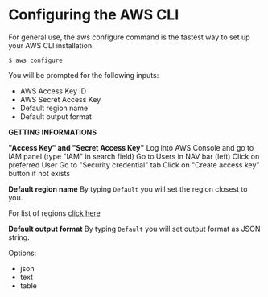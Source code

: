
# Configuring the AWS CLI


For general use, the aws configure command is the fastest way to set up your AWS CLI installation.

```$ aws configure```


You will be prompted for the following inputs:
 - AWS Access Key ID 
 - AWS Secret Access Key 
 - Default region name
 - Default output format

**GETTING INFORMATIONS**

**"Access Key" and "Secret Access Key"**
Log into AWS Console and go to IAM panel (type "IAM" in search field)
Go to Users in NAV bar (left)
Click on preferred User
Go to "Security credential" tab 
Click on "Create access key" button if not exists

**Default region name**
By typing ```Default``` you will set the region closest to you.

For list of regions [click here](https://docs.aws.amazon.com/general/latest/gr/rande.html)


**Default output format**
By typing ```Default``` you will set output format as JSON string.

Options:
 - json
 - text
 - table



